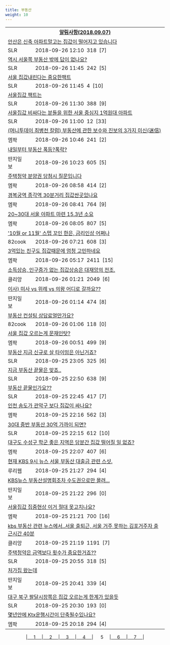 ```yaml
---
title: 부동산
weight: 10
---
```



<table>
<tr class='notice'><td colspan='2'><a href='http://latent.club/notice/'><center><b>알림사항(2018.09.07)</b></center></a></td></tr>
<tr class='title_link'><td colspan="2"><a href="http://www.slrclub.com/bbs/vx2.php?id=free&no=36635348">안산은 신축 아파트말고는 집값이 떨어지고 있습니다</a></td></tr>
<tr class='title_info'><td width='55px' class=slr>SLR</td><td>&nbsp;&nbsp;&nbsp;2018-09-26 12:10&nbsp;&nbsp;<span class="view">318</span>&nbsp;&nbsp;<span class="reply">[7]</span></td></tr>
<tr class='title_link'><td colspan="2"><a href="http://www.slrclub.com/bbs/vx2.php?id=free&no=36635309">역시 서울쪽 부동산 밖에 답이 없나요?</a></td></tr>
<tr class='title_info'><td width='55px' class=slr>SLR</td><td>&nbsp;&nbsp;&nbsp;2018-09-26 11:45&nbsp;&nbsp;<span class="view">242</span>&nbsp;&nbsp;<span class="reply">[5]</span></td></tr>
<tr class='title_link'><td colspan="2"><a href="http://www.slrclub.com/bbs/vx2.php?id=free&no=36635308">서울 집값내린다는 중요한팩트</a></td></tr>
<tr class='title_info'><td width='55px' class=slr>SLR</td><td>&nbsp;&nbsp;&nbsp;2018-09-26 11:45&nbsp;&nbsp;<span class="view">4</span>&nbsp;&nbsp;<span class="reply">[10]</span></td></tr>
<tr class='title_link'><td colspan="2"><a href="http://www.slrclub.com/bbs/vx2.php?id=free&no=36635282">서울집값 팩트는</a></td></tr>
<tr class='title_info'><td width='55px' class=slr>SLR</td><td>&nbsp;&nbsp;&nbsp;2018-09-26 11:30&nbsp;&nbsp;<span class="view">388</span>&nbsp;&nbsp;<span class="reply">[9]</span></td></tr>
<tr class='title_link'><td colspan="2"><a href="http://www.slrclub.com/bbs/vx2.php?id=free&no=36635251">서울집값 비싸다는 분들을 위한 서울 중심지 1억원대 아파트</a></td></tr>
<tr class='title_info'><td width='55px' class=slr>SLR</td><td>&nbsp;&nbsp;&nbsp;2018-09-26 11:00&nbsp;&nbsp;<span class="view">12</span>&nbsp;&nbsp;<span class="reply">[33]</span></td></tr>
<tr class='title_link'><td colspan="2"><a href="http://mlbpark.donga.com/mp/b.php?id=201809260023481779&p=1&b=bullpen&m=view&select=sct&site=donga.com">(머니투데이 최병천 칼럼) 부동산에 관한 보수와 진보의 3가지 미신(迷信)</a></td></tr>
<tr class='title_info'><td width='55px' class=mlb>엠팍</td><td>&nbsp;&nbsp;&nbsp;2018-09-26 10:46&nbsp;&nbsp;<span class="view">241</span>&nbsp;&nbsp;<span class="reply">[2]</span></td></tr>
<tr class='title_link'><td colspan="2"><a href="http://www.ddanzi.com/index.php?m=1&document_srl=531743073">내일부터 부동산 폭등?폭락? </a></td></tr>
<tr class='title_info'><td width='55px' class=ddan>딴지일보</td><td>&nbsp;&nbsp;&nbsp;2018-09-26 10:23&nbsp;&nbsp;<span class="view">605</span>&nbsp;&nbsp;<span class="reply">[5]</span></td></tr>
<tr class='title_link'><td colspan="2"><a href="http://mlbpark.donga.com/mp/b.php?id=201809260023479931&p=1&b=bullpen&m=view&select=sct&site=donga.com">주택청약 분양권 당첨시 질문입니다</a></td></tr>
<tr class='title_info'><td width='55px' class=mlb>엠팍</td><td>&nbsp;&nbsp;&nbsp;2018-09-26 08:58&nbsp;&nbsp;<span class="view">414</span>&nbsp;&nbsp;<span class="reply">[2]</span></td></tr>
<tr class='title_link'><td colspan="2"><a href="http://mlbpark.donga.com/mp/b.php?id=201809260023479712&p=1&b=bullpen&m=view&select=sct&site=donga.com">경복궁역 종각역 30분거리 집값싼곳있나요</a></td></tr>
<tr class='title_info'><td width='55px' class=mlb>엠팍</td><td>&nbsp;&nbsp;&nbsp;2018-09-26 08:41&nbsp;&nbsp;<span class="view">764</span>&nbsp;&nbsp;<span class="reply">[9]</span></td></tr>
<tr class='title_link'><td colspan="2"><a href="http://mlbpark.donga.com/mp/b.php?id=201809260023479418&p=1&b=bullpen&m=view&select=sct&site=donga.com">20~30대 서울 아파트 마련 15.3년 소요</a></td></tr>
<tr class='title_info'><td width='55px' class=mlb>엠팍</td><td>&nbsp;&nbsp;&nbsp;2018-09-26 08:05&nbsp;&nbsp;<span class="view">807</span>&nbsp;&nbsp;<span class="reply">[5]</span></td></tr>
<tr class='title_link'><td colspan="2"><a href="http://www.82cook.com/entiz/read.php?bn=15&num=2642269">'10월 or 11월' 스텝 꼬인 한은, 금리인상 어쩌나 </a></td></tr>
<tr class='title_info'><td width='55px' class=cook>82cook</td><td>&nbsp;&nbsp;&nbsp;2018-09-26 07:21&nbsp;&nbsp;<span class="view">608</span>&nbsp;&nbsp;<span class="reply">[3]</span></td></tr>
<tr class='title_link'><td colspan="2"><a href="http://mlbpark.donga.com/mp/b.php?id=201809260023478845&p=1&b=bullpen&m=view&select=sct&site=naver.com">3억있는 친구도 집값때문에 엄청 고민하네요</a></td></tr>
<tr class='title_info'><td width='55px' class=mlb>엠팍</td><td>&nbsp;&nbsp;&nbsp;2018-09-26 05:17&nbsp;&nbsp;<span class="view">2411</span>&nbsp;&nbsp;<span class="reply">[15]</span></td></tr>
<tr class='title_link'><td colspan="2"><a href="https://www.clien.net/service/board/park/12632477">소득상승, 인구증가 없는 집값상승은 대재앙의 전조.</a></td></tr>
<tr class='title_info'><td width='55px' class=clien>클리앙</td><td>&nbsp;&nbsp;&nbsp;2018-09-26 01:21&nbsp;&nbsp;<span class="view">2049</span>&nbsp;&nbsp;<span class="reply">[6]</span></td></tr>
<tr class='title_link'><td colspan="2"><a href="http://www.ddanzi.com/index.php?m=1&document_srl=531716349">이사) 미사 vs 위례 vs 의왕 어디로 갈까요?? </a></td></tr>
<tr class='title_info'><td width='55px' class=ddan>딴지일보</td><td>&nbsp;&nbsp;&nbsp;2018-09-26 01:14&nbsp;&nbsp;<span class="view">474</span>&nbsp;&nbsp;<span class="reply">[8]</span></td></tr>
<tr class='title_link'><td colspan="2"><a href="http://www.82cook.com/entiz/read.php?bn=15&num=2642232">부동산 컨설팅 상담료얼만가요?</a></td></tr>
<tr class='title_info'><td width='55px' class=cook>82cook</td><td>&nbsp;&nbsp;&nbsp;2018-09-26 01:06&nbsp;&nbsp;<span class="view">118</span>&nbsp;&nbsp;<span class="reply">[0]</span></td></tr>
<tr class='title_link'><td colspan="2"><a href="http://mlbpark.donga.com/mp/b.php?id=201809260023476307&p=1&b=bullpen&m=view&select=sct&site=donga.com">서울 집값 오르는게 문재인탓?</a></td></tr>
<tr class='title_info'><td width='55px' class=mlb>엠팍</td><td>&nbsp;&nbsp;&nbsp;2018-09-26 00:51&nbsp;&nbsp;<span class="view">499</span>&nbsp;&nbsp;<span class="reply">[9]</span></td></tr>
<tr class='title_link'><td colspan="2"><a href="http://www.slrclub.com/bbs/vx2.php?id=free&no=36634698">부동산 지금 신규로 살 타이밍은 아닌거죠?</a></td></tr>
<tr class='title_info'><td width='55px' class=slr>SLR</td><td>&nbsp;&nbsp;&nbsp;2018-09-25 23:05&nbsp;&nbsp;<span class="view">325</span>&nbsp;&nbsp;<span class="reply">[6]</span></td></tr>
<tr class='title_link'><td colspan="2"><a href="http://www.slrclub.com/bbs/vx2.php?id=free&no=36634670">지금 부동산 끝물은 맞죠.. </a></td></tr>
<tr class='title_info'><td width='55px' class=slr>SLR</td><td>&nbsp;&nbsp;&nbsp;2018-09-25 22:50&nbsp;&nbsp;<span class="view">638</span>&nbsp;&nbsp;<span class="reply">[9]</span></td></tr>
<tr class='title_link'><td colspan="2"><a href="http://www.slrclub.com/bbs/vx2.php?id=free&no=36634664">부동산 끝물인가요??</a></td></tr>
<tr class='title_info'><td width='55px' class=slr>SLR</td><td>&nbsp;&nbsp;&nbsp;2018-09-25 22:45&nbsp;&nbsp;<span class="view">417</span>&nbsp;&nbsp;<span class="reply">[7]</span></td></tr>
<tr class='title_link'><td colspan="2"><a href="http://mlbpark.donga.com/mp/b.php?id=201809250023472386&p=1&b=bullpen&m=view&select=sct&site=donga.com">인천 송도가 관악구 보다 집값이 싸나요?</a></td></tr>
<tr class='title_info'><td width='55px' class=mlb>엠팍</td><td>&nbsp;&nbsp;&nbsp;2018-09-25 22:16&nbsp;&nbsp;<span class="view">562</span>&nbsp;&nbsp;<span class="reply">[3]</span></td></tr>
<tr class='title_link'><td colspan="2"><a href="http://www.slrclub.com/bbs/vx2.php?id=free&no=36634622">30대 중반 부동산 30억 가까이 되면?</a></td></tr>
<tr class='title_info'><td width='55px' class=slr>SLR</td><td>&nbsp;&nbsp;&nbsp;2018-09-25 22:15&nbsp;&nbsp;<span class="view">612</span>&nbsp;&nbsp;<span class="reply">[10]</span></td></tr>
<tr class='title_link'><td colspan="2"><a href="http://mlbpark.donga.com/mp/b.php?id=201809250023472161&p=1&b=bullpen&m=view&select=sct&site=donga.com">대구도 수성구 학군 좋은 지역은 당분간 집값 떨어질 일 없죠?</a></td></tr>
<tr class='title_info'><td width='55px' class=mlb>엠팍</td><td>&nbsp;&nbsp;&nbsp;2018-09-25 22:07&nbsp;&nbsp;<span class="view">407</span>&nbsp;&nbsp;<span class="reply">[6]</span></td></tr>
<tr class='title_link'><td colspan="2"><a href="http://m.ruliweb.com/community/board/300148/read/32546551">현재 KBS 9시 뉴스 서울 부동산 대출금 관련 스샷.</a></td></tr>
<tr class='title_info'><td width='55px' class=ruli>루리웹</td><td>&nbsp;&nbsp;&nbsp;2018-09-25 21:27&nbsp;&nbsp;<span class="view">294</span>&nbsp;&nbsp;<span class="reply">[4]</span></td></tr>
<tr class='title_link'><td colspan="2"><a href="http://www.ddanzi.com/index.php?m=1&document_srl=531693934">KBS뉴스 부동산설명회조차 수도권으로만 몰려...  </a></td></tr>
<tr class='title_info'><td width='55px' class=ddan>딴지일보</td><td>&nbsp;&nbsp;&nbsp;2018-09-25 21:22&nbsp;&nbsp;<span class="view">296</span>&nbsp;&nbsp;<span class="reply">[0]</span></td></tr>
<tr class='title_link'><td colspan="2"><a href="http://mlbpark.donga.com/mp/b.php?id=201809250023470841&p=1&b=bullpen&m=view&select=sct&site=donga.com">서울집값 집중현상 이거 절대 못고치나요?</a></td></tr>
<tr class='title_info'><td width='55px' class=mlb>엠팍</td><td>&nbsp;&nbsp;&nbsp;2018-09-25 21:21&nbsp;&nbsp;<span class="view">700</span>&nbsp;&nbsp;<span class="reply">[16]</span></td></tr>
<tr class='title_link'><td colspan="2"><a href="https://www.clien.net/service/board/park/12631809">kbs 부동산 관련 뉴스에서..서울 출퇴근, 서울 거주 못하는 김포거주자 출근시간 40분</a></td></tr>
<tr class='title_info'><td width='55px' class=clien>클리앙</td><td>&nbsp;&nbsp;&nbsp;2018-09-25 21:19&nbsp;&nbsp;<span class="view">1191</span>&nbsp;&nbsp;<span class="reply">[7]</span></td></tr>
<tr class='title_link'><td colspan="2"><a href="http://www.slrclub.com/bbs/vx2.php?id=free&no=36634496">주택청약은 금액보다 횟수가 중요한거죠??</a></td></tr>
<tr class='title_info'><td width='55px' class=slr>SLR</td><td>&nbsp;&nbsp;&nbsp;2018-09-25 20:55&nbsp;&nbsp;<span class="view">318</span>&nbsp;&nbsp;<span class="reply">[5]</span></td></tr>
<tr class='title_link'><td colspan="2"><a href="http://www.ddanzi.com/index.php?m=1&document_srl=531689916">처가집 왔는데 </a></td></tr>
<tr class='title_info'><td width='55px' class=ddan>딴지일보</td><td>&nbsp;&nbsp;&nbsp;2018-09-25 20:41&nbsp;&nbsp;<span class="view">339</span>&nbsp;&nbsp;<span class="reply">[4]</span></td></tr>
<tr class='title_link'><td colspan="2"><a href="http://www.slrclub.com/bbs/vx2.php?id=free&no=36634453">대구 북구 팔달시장쪽은 집값 오르는게 한계가 있을듯</a></td></tr>
<tr class='title_info'><td width='55px' class=slr>SLR</td><td>&nbsp;&nbsp;&nbsp;2018-09-25 20:30&nbsp;&nbsp;<span class="view">193</span>&nbsp;&nbsp;<span class="reply">[0]</span></td></tr>
<tr class='title_link'><td colspan="2"><a href="http://mlbpark.donga.com/mp/b.php?id=201809250023469071&p=1&b=bullpen&m=view&select=sct&site=donga.com">몇년안에 Ktx운행시간이 단축될수있나요?</a></td></tr>
<tr class='title_info'><td width='55px' class=mlb>엠팍</td><td>&nbsp;&nbsp;&nbsp;2018-09-25 20:18&nbsp;&nbsp;<span class="view">294</span>&nbsp;&nbsp;<span class="reply">[4]</span></td></tr>
</table><center><span class="foot_index"><td>|<a href="../">&nbsp;&nbsp;&nbsp;&nbsp;&nbsp;1&nbsp;&nbsp;&nbsp;&nbsp;&nbsp;</a></td><td>|<a href="../page2/">&nbsp;&nbsp;&nbsp;&nbsp;&nbsp;2&nbsp;&nbsp;&nbsp;&nbsp;&nbsp;</a></td><td>|<a href="../page3/">&nbsp;&nbsp;&nbsp;&nbsp;&nbsp;3&nbsp;&nbsp;&nbsp;&nbsp;&nbsp;</a></td><td>|<a href="../page4/">&nbsp;&nbsp;&nbsp;&nbsp;&nbsp;4&nbsp;&nbsp;&nbsp;&nbsp;&nbsp;</a></td><td>| &nbsp;&nbsp;&nbsp;&nbsp;&nbsp;5&nbsp;&nbsp;&nbsp;&nbsp;&nbsp;</a></td><td>|<a href="../page6/">&nbsp;&nbsp;&nbsp;&nbsp;&nbsp;6&nbsp;&nbsp;&nbsp;&nbsp;&nbsp;</a></td><td>|<a href="../page7/">&nbsp;&nbsp;&nbsp;&nbsp;&nbsp;7&nbsp;&nbsp;&nbsp;&nbsp;&nbsp;</a>|</td></tr></span></center>
